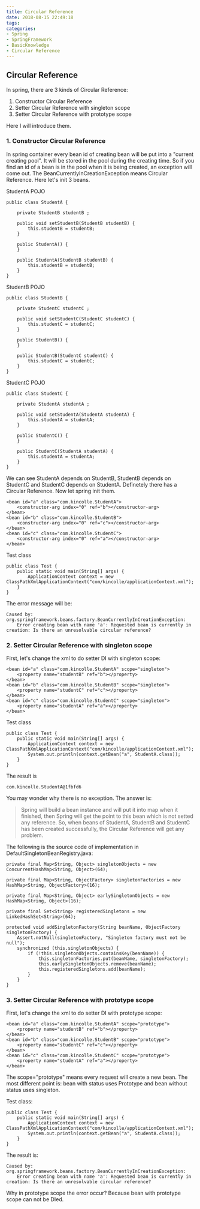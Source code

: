 ```yaml
---
title: Circular Reference
date: 2018-08-15 22:49:18
tags:
categories:
- Spring
- SpringFramework
- BasicKnowledge
- Circular Reference
---
```

## Circular Reference
In spring, there are 3 kinds of Circular Reference:

1. Constructor Circular Reference
2. Setter Circular Reference with singleton scope
3. Setter Circular Reference with prototype scope

Here I will introduce them.

### 1. Constructor Circular Reference
In spring container every bean id of creating bean will be put into a "current creating pool". It will be stored in the pool during the creating time. So if you find an id of a bean is in the pool when it is being created, an exception will come out. The BeanCurrentlyInCreationException means Circular Reference. Here let's init 3 beans.

StudentA POJO

	public class StudentA {
	 
	    private StudentB studentB ;
	 
	    public void setStudentB(StudentB studentB) {
	        this.studentB = studentB;
	    }
	 
	    public StudentA() {
	    }
	    
	    public StudentA(StudentB studentB) {
	        this.studentB = studentB;
	    }
	}

StudentB POJO

	public class StudentB {
	 
	    private StudentC studentC ;
	 
	    public void setStudentC(StudentC studentC) {
	        this.studentC = studentC;
	    }
	    
	    public StudentB() {
	    }
	 
	    public StudentB(StudentC studentC) {
	        this.studentC = studentC;
	    }
	}

StudentC POJO

	public class StudentC {
	 
	    private StudentA studentA ;
	 
	    public void setStudentA(StudentA studentA) {
	        this.studentA = studentA;
	    }
	 
	    public StudentC() {
	    }
	 
	    public StudentC(StudentA studentA) {
	        this.studentA = studentA;
	    }
	}

We can see StudentA depends on StudentB, StudentB depends on StudentC and StudentC depends on StudentA. Definetely there has a Circular Reference. Now let spring init them.

 	<bean id="a" class="com.kincolle.StudentA">
		<constructor-arg index="0" ref="b"></constructor-arg>
	</bean>
	<bean id="b" class="com.kincolle.StudentB">
		<constructor-arg index="0" ref="c"></constructor-arg>
	</bean>
	<bean id="c" class="com.kincolle.StudentC">
		<constructor-arg index="0" ref="a"></constructor-arg>
	</bean> 

Test class

	public class Test {
	    public static void main(String[] args) {
	        ApplicationContext context = new ClassPathXmlApplicationContext("com/kincolle/applicationContext.xml");
	    }
	}

The error message will be:

	Caused by: org.springframework.beans.factory.BeanCurrentlyInCreationException: 
		Error creating bean with name 'a': Requested bean is currently in creation: Is there an unresolvable circular reference?

### 2. Setter Circular Reference with singleton scope
First, let's change the xml to do setter DI with singleton scope:


	<bean id="a" class="com.kincolle.StudentA" scope="singleton">
		<property name="studentB" ref="b"></property>
	</bean>
	<bean id="b" class="com.kincolle.StudentB" scope="singleton">
		<property name="studentC" ref="c"></property>
	</bean>
	<bean id="c" class="com.kincolle.StudentC" scope="singleton">
		<property name="studentA" ref="a"></property>
	</bean>

Test class
	
	public class Test {
	    public static void main(String[] args) {
	        ApplicationContext context = new ClassPathXmlApplicationContext("com/kincolle/applicationContext.xml");
	        System.out.println(context.getBean("a", StudentA.class));
	    }
	}

The result is
	
	com.kincolle.StudentA@1fbfd6

You may wonder why there is no exception. The answer is:
> Spring will build a bean instance and will put it into map when it finished, then Spring will get the point to this bean which is not setted any reference. So, when beans of StudentA, StudentB and StudentC has been created successfully, the Circular Reference will get any problem.  

The following is the source code of implementation in DefaultSingletonBeanRegistry.java:

	private final Map<String, Object> singletonObjects = new ConcurrentHashMap<String, Object>(64);
	
	private final Map<String, ObjectFactory> singletonFactories = new HashMap<String, ObjectFactory>(16);
	
	private final Map<String, Object> earlySingletonObjects = new HashMap<String, Object>(16);
	
	private final Set<String> registeredSingletons = new LinkedHashSet<String>(64);

	protected void addSingletonFactory(String beanName, ObjectFactory singletonFactory) {
		Assert.notNull(singletonFactory, "Singleton factory must not be null");
		synchronized (this.singletonObjects) {
			if (!this.singletonObjects.containsKey(beanName)) {
				this.singletonFactories.put(beanName, singletonFactory);
				this.earlySingletonObjects.remove(beanName);
				this.registeredSingletons.add(beanName);
			}
		}
	}

### 3. Setter Circular Reference with prototype scope
First, let's change the xml to do setter DI with prototype scope:

	<bean id="a" class="com.kincolle.StudentA" scope="prototype">
		<property name="studentB" ref="b"></property>
	</bean>
	<bean id="b" class="com.kincolle.StudentB" scope="prototype">
		<property name="studentC" ref="c"></property>
	</bean>
	<bean id="c" class="com.kincolle.StudentC" scope="prototype">
		<property name="studentA" ref="a"></property>
	</bean>

The scope="prototype" means every request will create a new bean. The most different point is: bean with status uses Prototype  and bean without status uses singleton.

Test class:

	public class Test {
	    public static void main(String[] args) {
	        ApplicationContext context = new ClassPathXmlApplicationContext("com/kincolle/applicationContext.xml");
	        System.out.println(context.getBean("a", StudentA.class));
	    }
	}

The result is:

	Caused by: org.springframework.beans.factory.BeanCurrentlyInCreationException: 
		Error creating bean with name 'a': Requested bean is currently in creation: Is there an unresolvable circular reference?

Why in prototype scope the error occur? Because bean with prototype scope can not be DIed. 